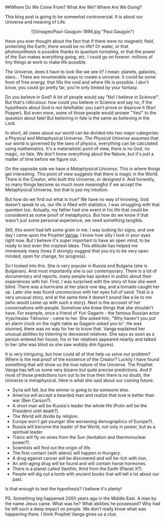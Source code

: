 
##Where Do We Come From? What Are We? Where Are We Going?

  This blog post is going to be somewhat controversial. It is about our Universe and meaning 
  of Life.

  <center>![](images/Paul-Gauguin-1898.jpg "Paul Gauguin")</center>

  Have you ever thought about the fact that if there were no magnetic field, protecting the
  Earth, there would be no life? Or water, or that photosynthesis is possible thanks to
  quantum tunneling, or that the power of the Sun makes everything going, etc. I could
  go on forever: millions of tiny things at work to make life possible.

  The Universe, does it have to look like we see it? I mean: planets, galaxies, stars...
  There are innumerable ways to create a universe. It could be some from of free energy,
  that fills the void and where life is possible. I don't know, you could go pretty far,
  you're only limited by your fantasy.

  Do you believe in God? A lot of people would say "No! I believe in Science!". But that's
  ridiculous: how could you believe in Science and say no, if the hypothesis about God is 
  not falsifiable: you can't prove or disprove it (Karl Popper). But even more, some of 
  those people would answer "Yes!" to the question about fate! But believing in fate is
  the same as believing in the Lord. 

  In short, all views about our world can be divided into two major categories: a Physical
  and Metaphysical Universe. *The Physical Universe* assumes that our world is governed by
  the laws of physics, everything can be calculated using mathematics. It's a materialistic
  point of view, there is no God, no magic, no fate. We don't know everything about the
  Nature, but it's just a matter of time before we figure out.

  On the opposite side we have *a Metaphysical Universe*. This is where things get interesting.
  This point of view suggests that there is magic in the World. There is the Creator, who 
  built this Universe, or designed it. And honestly, so many things become so much more
  meaningful if we accept the Metaphysical Universe, but that is just my intuition.

  But how do we find out what is true? We have no way of knowing, God doesn't speak to us, 
  our life is filled with statistics. I was struggling with that question too. Actually,
  my father had one event in his life that could be considered as some proof of metaphysics.
  But how do we know if that wasn't just some personal experience, we need something
  tangible. 
  
  Still, this event had left some grain in me. I was looking for signs, and one day I came 
  upon the Prophet [Vanga](https://en.wikipedia.org/wiki/Baba_Vanga). I know how silly I 
  look in your eyes right now. But I believe it's super important to have an open mind, to 
  be ready to test even the craziest ideas. This attitude has helped me immensely many times
  (I strongly suggest that you try to be very open minded, open for change, for progress).
  
  So I looked into this. She is very popular in Russia and Bulgaria (she is Bulgarian). 
  And most importantly she is our contemporary. There is a lot of documentary and reports,
  many people has spoken in public about their experiences with her. First, I was surprised 
  with the story of how she went blind. There was a hurricane at her place one day, and a 
  tornado caught her up. Later she was found unconscious with her eyes full of sand.
  That is a very unusual story, and at the same time it doesn't sound like a lie to me
  (who would come up with such a story). Next is the account of her conversations with
  people. Somehow she knew things that she shouldn't have. For example, once a friend
  of Yuri Gagarin - the famous Russian actor Vyacheslav Tikhonov - came to her. She asked
  him, "Why haven't you put an alarm clock on the night-table as Gagarin asked you to".
  He was stunned, there was no way for her to know that. Vanga explained her unusual 
  abilities by listening to deceased relatives. She says as soon as a person entered her 
  house, his or her relatives appeared nearby and talked to her (she was blind so she saw
  wobbly dim figures).
  
  It is very intriguing, but how could all of that help us solve our problem? Where is the 
  real proof of the existence of the Creator? Luckily I have found something that will
  show us the true nature of the Universe. The Prophet Vanga has left us some very bizarre 
  but quite precise predictions. And if most of those predictions turn out to be true then
  there is no doubt, the Universe is metaphysical. Here is what she said about our coming 
  future:

  * Syria will fall, but the winner is going to be someone else.
  * America will accept a bearded man and realize that love is better than war (Ben Carson?).
  * A short man will be Russia's leader the whole life (Putin will be the President until death?).
  * The World will divide by religion.
  * Europe won't get younger (the worsening demographics of Europe?).
  * Russia will become the leader of the World, not only in power, but as a spiritual leader.
  * Trains will fly on wires from the Sun (levitation and thermonuclear power?).
  * Scientists will find out the origin of life.
  * The first contact (with aliens) will happen in Hungary.
  * A drug against cancer will be discovered and will be rich with iron.
  * An anti-aging drug will be found and will contain horse hormones.
  * There is a planet called Vamfim, third from the Earth (Planet X?).
  * People will dig out a tomb with ancient books that will tell a lot about our past.

<!-- markdown problem with closin lists-->

  Is that enough to test the hypothesis? I believe it's plenty!

  PS. Something big happened 2000 years ago in the Middle East. A man by the name Jesus
  came. What was he? What abilities he possessed? Why had he left such a deep impact on 
  people. We don't really know what was happening there. I think Prophet Vanga gives us
  a clue.


